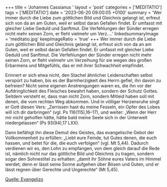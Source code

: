 +++
title = 'Johannes Cassianus  '
layout = 'post'
categories = ['MEDITATIO']
tags = ['MEDITATIO']
date = '2023-06-20 09:00:05 +0100'
summary = 'Wer immer durch die Liebe zum göttlichen Bild und Gleichnis gelangt ist, erfreut sich von da an am Guten, weil er selbst daran Gefallen findet. Er umfasst mit gleicher Liebe Geduld und Sanftmut. Die Verfehlungen der Sünder erregen nicht mehr seinen Zorn, er fleht vielmehr um Verz....'
linkedsummaryImage = 'meditatio.jpg'
keepImageRatio = 'true'
+++
Wer immer durch die Liebe zum göttlichen Bild und Gleichnis gelangt ist, erfreut sich von da an am Guten, weil er selbst daran Gefallen findet. Er umfasst mit gleicher Liebe Geduld und Sanftmut. Die Verfehlungen der Sünder erregen nicht mehr seinen Zorn, er fleht vielmehr um Verzeihung für sie wegen des großen Erbarmens und Mitgefühls, das er mit ihrer Schwachheit empfindet.<!--more-->

Erinnert er sich etwa nicht, den Stachel ähnlicher Leidenschaften selbst verspürt zu haben, bis es der Barmherzigkeit des Herrn gefiel, ihn davon zu befreien? Nicht seine eigenen Anstrengungen waren es, die ihn vor der Aufdringlichkeit des Fleisches bewahrt haben, sondern der Schutz Gottes. Seitdem versteht er, dass man nicht Zorn, sondern Mitleid haben soll mit denen, die vom rechten Weg abkommen. Und in völliger Herzensruhe singt er Gott diesen Vers: „Zerrissen hast du meine Fesseln, ein Opfer des Lobes will ich dir darbringen“ (vgl. Ps 116(115),16–17), und weiter: „Wenn der Herr mir nicht geholfen hätte, hätte bald meine Seele sich in der Unterwelt niedergelassen“ (Ps 93(94),17 LXX).

Dann befähigt ihn diese Demut des Geistes, das evangelische Gebot der Vollkommenheit zu erfüllen: „Liebt eure Feinde, tut Gutes denen, die euch hassen, und betet für die, die euch verfolgen“ (vgl. Mt 5,44). Dadurch verdienen wir es, den Lohn zu empfangen, von dem gleich darauf die Rede ist, nämlich nicht nur das göttliche Bild und Gleichnis zu tragen, sondern sogar den Sohnestitel zu erhalten: „damit ihr Söhne eures Vaters im Himmel werdet; denn er lässt seine Sonne aufgehen über Bösen und Guten, und er lässt regnen über Gerechte und Ungerechte“ (Mt 5,45).



[Quelle: Evangelizo](https://evangeliumtagfuertag.org/DE/gospel)
